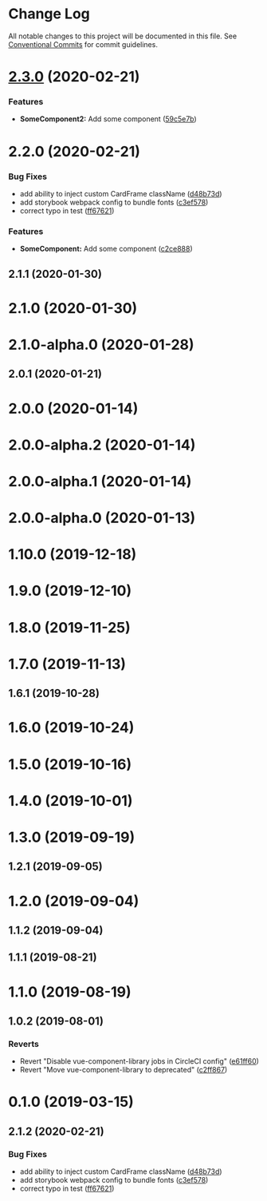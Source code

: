 # Change Log

All notable changes to this project will be documented in this file.
See [Conventional Commits](https://conventionalcommits.org) for commit guidelines.

# [2.3.0](https://thyhjwb6.github.com/thyhjwb6/standards-toolkit/compare/v2.2.0...v2.3.0) (2020-02-21)


### Features

* **SomeComponent2:** Add some component ([59c5e7b](https://thyhjwb6.github.com/thyhjwb6/standards-toolkit/commit/59c5e7b32c563cfec7866d12d1a655be6a645eff))





# 2.2.0 (2020-02-21)


### Bug Fixes

* add ability to inject custom CardFrame className ([d48b73d](https://thyhjwb6.github.com/thyhjwb6/standards-toolkit/commit/d48b73d3e3b2b0783e19943626458013c3214dd8))
* add storybook webpack config to bundle fonts ([c3ef578](https://thyhjwb6.github.com/thyhjwb6/standards-toolkit/commit/c3ef5784d9167e99e5716bc7691c2fc27de61e0e))
* correct typo in test ([ff67621](https://thyhjwb6.github.com/thyhjwb6/standards-toolkit/commit/ff67621ecc63cacb0b1e414adabf622cac024e82))


### Features

* **SomeComponent:** Add some component ([c2ce888](https://thyhjwb6.github.com/thyhjwb6/standards-toolkit/commit/c2ce888adcde2899910c16ac15406392d08b573e))



## 2.1.1 (2020-01-30)



# 2.1.0 (2020-01-30)



# 2.1.0-alpha.0 (2020-01-28)



## 2.0.1 (2020-01-21)



# 2.0.0 (2020-01-14)



# 2.0.0-alpha.2 (2020-01-14)



# 2.0.0-alpha.1 (2020-01-14)



# 2.0.0-alpha.0 (2020-01-13)



# 1.10.0 (2019-12-18)



# 1.9.0 (2019-12-10)



# 1.8.0 (2019-11-25)



# 1.7.0 (2019-11-13)



## 1.6.1 (2019-10-28)



# 1.6.0 (2019-10-24)



# 1.5.0 (2019-10-16)



# 1.4.0 (2019-10-01)



# 1.3.0 (2019-09-19)



## 1.2.1 (2019-09-05)



# 1.2.0 (2019-09-04)



## 1.1.2 (2019-09-04)



## 1.1.1 (2019-08-21)



# 1.1.0 (2019-08-19)



## 1.0.2 (2019-08-01)


### Reverts

* Revert "Disable vue-component-library jobs in CircleCI config" ([e61ff60](https://thyhjwb6.github.com/thyhjwb6/standards-toolkit/commit/e61ff60b45146bea8e527527751d5d14e5db24aa))
* Revert "Move vue-component-library to deprecated" ([c2ff867](https://thyhjwb6.github.com/thyhjwb6/standards-toolkit/commit/c2ff8670d521565ae95430f329edf98a4d3d7033))



# 0.1.0 (2019-03-15)





## 2.1.2 (2020-02-21)


### Bug Fixes

* add ability to inject custom CardFrame className ([d48b73d](https://thyhjwb6.github.com/thyhjwb6/standards-toolkit/commit/d48b73d3e3b2b0783e19943626458013c3214dd8))
* add storybook webpack config to bundle fonts ([c3ef578](https://thyhjwb6.github.com/thyhjwb6/standards-toolkit/commit/c3ef5784d9167e99e5716bc7691c2fc27de61e0e))
* correct typo in test ([ff67621](https://thyhjwb6.github.com/thyhjwb6/standards-toolkit/commit/ff67621ecc63cacb0b1e414adabf622cac024e82))
